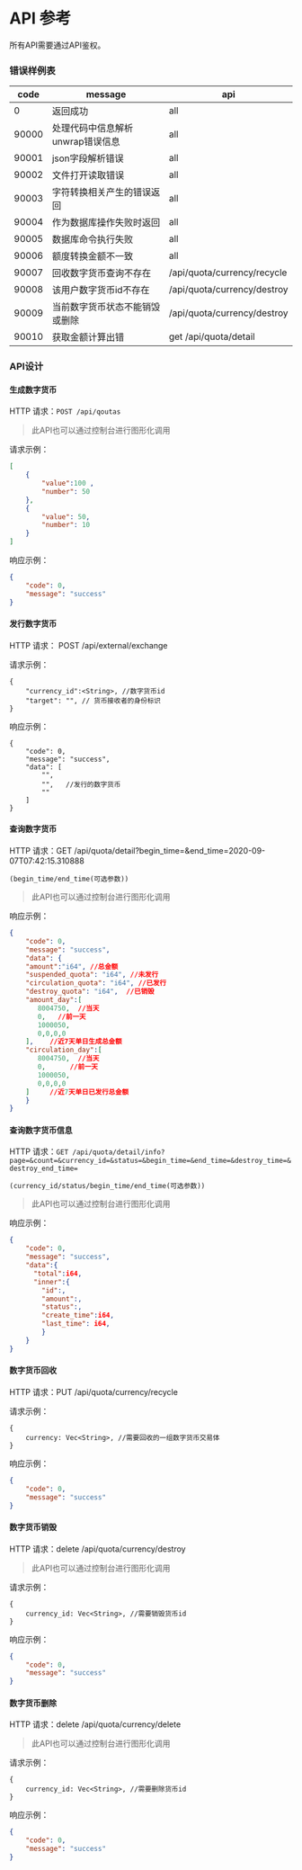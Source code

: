 # API 参考

所有API需要通过API鉴权。

### 错误样例表

| code  | message                             | api                              |
| ----- | ----------------------------------- | -------------------------------- |
|     0 | 返回成功                             | all                              |
| 90000 | 处理代码中信息解析unwrap错误信息      | all                              |
| 90001 | json字段解析错误                     | all                              |
| 90002 | 文件打开读取错误                     | all                              |
| 90003 | 字符转换相关产生的错误返回            | all                              |
| 90004 | 作为数据库操作失败时返回              | all                              |
| 90005 | 数据库命令执行失败                   | all                              |
| 90006 | 额度转换金额不一致                   | all                              |
| 90007 | 回收数字货币查询不存在                |/api/quota/currency/recycle      |
| 90008 | 该用户数字货币id不存在                |/api/quota/currency/destroy      |
| 90009 | 当前数字货币状态不能销毁或删除        |/api/quota/currency/destroy       |
| 90010 | 获取金额计算出错                     | get /api/quota/detail            |

### API设计

#### 生成数字货币

HTTP 请求：`POST /api/qoutas`

> 此API也可以通过控制台进行图形化调用

请求示例：

```json
[
    {
        "value":100 ,
        "number": 50
	},
    {
        "value": 50,
        "number": 10
    }
]
```

响应示例：

```json
{
    "code": 0,
    "message": "success"
}
```
#### 发行数字货币

HTTP 请求： POST /api/external/exchange

请求示例：

```
{
    "currency_id":<String>, //数字货币id
    "target": "", // 货币接收者的身份标识
}
```

响应示例：

```
{
    "code": 0,
    "message": "success",
    "data": [
        "",
        "",   //发行的数字货币
        ""
    ] 
}
```
#### 查询数字货币
HTTP 请求：GET /api/quota/detail?begin_time=&end_time=2020-09-07T07:42:15.310888
```
(begin_time/end_time(可选参数))
```
> 此API也可以通过控制台进行图形化调用

响应示例：

```json
{
    "code": 0,
    "message": "success",
    "data": {
    "amount":"i64", //总金额
    "suspended_quota": "i64", //未发行
    "circulation_quota": "i64", //已发行
    "destroy_quota": "i64",  //已销毁
    "amount_day":[
       8004750,  //当天
       0,   //前一天
       1000050,
       0,0,0,0
    ],    //近7天单日生成总金额
    "circulation_day":[
       8004750,  //当天
       0,      //前一天
       1000050,
       0,0,0,0
    ]     //近7天单日已发行总金额  
    }
}
```
#### 查询数字货币信息
HTTP 请求：`GET /api/quota/detail/info?page=&count=&currency_id=&status=&begin_time=&end_time=&destroy_time=&destroy_end_time=`
```
(currency_id/status/begin_time/end_time(可选参数))
```
> 此API也可以通过控制台进行图形化调用

响应示例：

```json
{
    "code": 0,
    "message": "success",
    "data":{
      "total":i64,
      "inner":{
        "id":,
        "amount":,
	    "status":,
        "create_time":i64,
        "last_time": i64,
        }
    }
}
```
#### 数字货币回收
HTTP 请求：PUT /api/quota/currency/recycle

请求示例：

```
{
    currency: Vec<String>, //需要回收的一组数字货币交易体
}
```
响应示例：

```json
{
    "code": 0,
    "message": "success"
}
```

#### 数字货币销毁
HTTP 请求：delete /api/quota/currency/destroy

> 此API也可以通过控制台进行图形化调用

请求示例：

```
{
    currency_id: Vec<String>, //需要销毁货币id
}
```
响应示例：

```json
{
    "code": 0,
    "message": "success"
}
```

#### 数字货币删除
HTTP 请求：delete /api/quota/currency/delete

> 此API也可以通过控制台进行图形化调用

请求示例：

```
{
    currency_id: Vec<String>, //需要删除货币id
}
```
响应示例：

```json
{
    "code": 0,
    "message": "success"
}
```